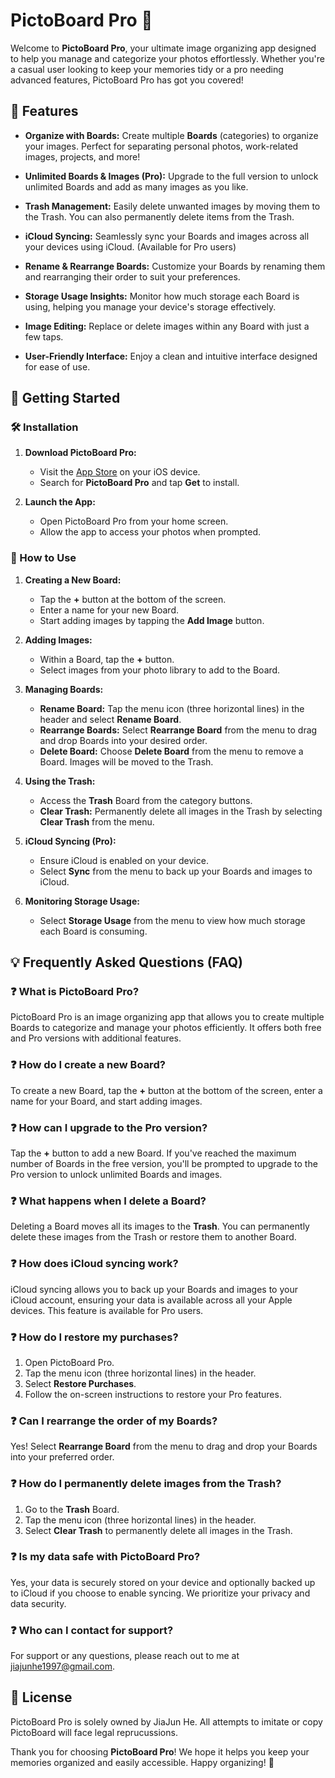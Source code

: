 # PictoBoard Pro 👑

Welcome to **PictoBoard Pro**, your ultimate image organizing app designed to help you manage and categorize your photos effortlessly. Whether you're a casual user looking to keep your memories tidy or a pro needing advanced features, PictoBoard Pro has got you covered!

## 📱 Features

- **Organize with Boards:** Create multiple **Boards** (categories) to organize your images. Perfect for separating personal photos, work-related images, projects, and more!
  
- **Unlimited Boards & Images (Pro):** Upgrade to the full version to unlock unlimited Boards and add as many images as you like.
  
- **Trash Management:** Easily delete unwanted images by moving them to the Trash. You can also permanently delete items from the Trash.
  
- **iCloud Syncing:** Seamlessly sync your Boards and images across all your devices using iCloud. (Available for Pro users)
  
- **Rename & Rearrange Boards:** Customize your Boards by renaming them and rearranging their order to suit your preferences.
  
- **Storage Usage Insights:** Monitor how much storage each Board is using, helping you manage your device's storage effectively.
  
- **Image Editing:** Replace or delete images within any Board with just a few taps.
  
- **User-Friendly Interface:** Enjoy a clean and intuitive interface designed for ease of use.

## 🚀 Getting Started

### 🛠 Installation

1. **Download PictoBoard Pro:**
   - Visit the [App Store](https://www.apple.com/app-store/) on your iOS device.
   - Search for **PictoBoard Pro** and tap **Get** to install.

2. **Launch the App:**
   - Open PictoBoard Pro from your home screen.
   - Allow the app to access your photos when prompted.

### 🎨 How to Use

1. **Creating a New Board:**
   - Tap the **+** button at the bottom of the screen.
   - Enter a name for your new Board.
   - Start adding images by tapping the **Add Image** button.

2. **Adding Images:**
   - Within a Board, tap the **+** button.
   - Select images from your photo library to add to the Board.

3. **Managing Boards:**
   - **Rename Board:** Tap the menu icon (three horizontal lines) in the header and select **Rename Board**.
   - **Rearrange Boards:** Select **Rearrange Board** from the menu to drag and drop Boards into your desired order.
   - **Delete Board:** Choose **Delete Board** from the menu to remove a Board. Images will be moved to the Trash.

4. **Using the Trash:**
   - Access the **Trash** Board from the category buttons.
   - **Clear Trash:** Permanently delete all images in the Trash by selecting **Clear Trash** from the menu.

5. **iCloud Syncing (Pro):**
   - Ensure iCloud is enabled on your device.
   - Select **Sync** from the menu to back up your Boards and images to iCloud.

6. **Monitoring Storage Usage:**
   - Select **Storage Usage** from the menu to view how much storage each Board is consuming.

## 💡 Frequently Asked Questions (FAQ)

### ❓ What is PictoBoard Pro?

PictoBoard Pro is an image organizing app that allows you to create multiple Boards to categorize and manage your photos efficiently. It offers both free and Pro versions with additional features.

### ❓ How do I create a new Board?

To create a new Board, tap the **+** button at the bottom of the screen, enter a name for your Board, and start adding images.

### ❓ How can I upgrade to the Pro version?

Tap the **+** button to add a new Board. If you've reached the maximum number of Boards in the free version, you'll be prompted to upgrade to the Pro version to unlock unlimited Boards and images.

### ❓ What happens when I delete a Board?

Deleting a Board moves all its images to the **Trash**. You can permanently delete these images from the Trash or restore them to another Board.

### ❓ How does iCloud syncing work?

iCloud syncing allows you to back up your Boards and images to your iCloud account, ensuring your data is available across all your Apple devices. This feature is available for Pro users.

### ❓ How do I restore my purchases?

1. Open PictoBoard Pro.
2. Tap the menu icon (three horizontal lines) in the header.
3. Select **Restore Purchases**.
4. Follow the on-screen instructions to restore your Pro features.

### ❓ Can I rearrange the order of my Boards?

Yes! Select **Rearrange Board** from the menu to drag and drop your Boards into your preferred order.

### ❓ How do I permanently delete images from the Trash?

1. Go to the **Trash** Board.
2. Tap the menu icon (three horizontal lines) in the header.
3. Select **Clear Trash** to permanently delete all images in the Trash.

### ❓ Is my data safe with PictoBoard Pro?

Yes, your data is securely stored on your device and optionally backed up to iCloud if you choose to enable syncing. We prioritize your privacy and data security.

### ❓ Who can I contact for support?

For support or any questions, please reach out to me at [jiajunhe1997@gmail.com](mailto:jiajunhe1997@gmail.com).

## 📝 License

PictoBoard Pro is solely owned by JiaJun He. All attempts to imitate or copy PictoBoard will face legal reprucussions.

Thank you for choosing **PictoBoard Pro**! We hope it helps you keep your memories organized and easily accessible. Happy organizing! 🎉
